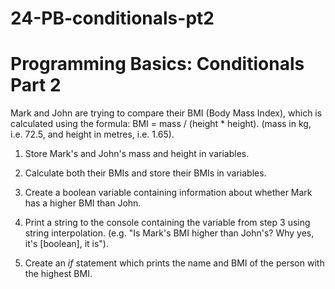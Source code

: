 # 24-PB-conditionals-pt2

# Programming Basics: Conditionals Part 2

Mark and John are trying to compare their BMI (Body Mass Index), which is calculated using the formula: BMI = mass / (height \* height). (mass in kg, i.e. 72.5, and height in metres, i.e. 1.65).

1. Store Mark's and John's mass and height in variables.

2. Calculate both their BMIs and store their BMIs in variables.
3. Create a boolean variable containing information about whether Mark has a higher BMI than John.
4. Print a string to the console containing the variable from step 3 using string interpolation. (e.g. "Is Mark's BMI higher than John's? Why yes, it's [boolean], it is").
5. Create an _if_ statement which prints the name and BMI of the person with the highest BMI.
